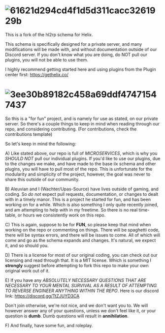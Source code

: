# ![61621d294cd4f1d5d311cacc3261929b](https://user-images.githubusercontent.com/34869193/192403189-795e75a2-616f-4738-9157-c32e2a9a99ea.png)

This is a fork of the hl2rp schema for Helix.

This schema is specifically designed for a private server, and many modifications will be made with, and without documentation outside of our Discord server.
If you don't know what you are doing, do NOT pull our plugins, you will not be able to use them.

I highly recommend getting started here and using plugins from the Plugin center first:
https://gethelix.co/
#

# ![3ee30b89182c458a69ddf47471547437](https://user-images.githubusercontent.com/34869193/192403244-825de184-f48f-4d40-9b49-31c312c9d273.png)
So this is a "for fun" project, and is namely for use as stated, on our private server. So there's a couple things to keep in mind when reading through our repo, and considering contributing. (For contributions, check the contributions template)

So let's keep in mind the following:

A) Like stated above, our repo is full of _MICROSERVICES_, which is why you _SHOULD NOT_ pull our individual plugins. If you'd like to use our plugins, due to the changes we make, and have made to the base ilx schema and other plugins, you will have to pull most of the repo. This is unfortunate for the modularity and simplicity of the project, however, the goal was never to share this outside of our community.

B) Aleuvian and I (Wachter/Upas-Source) have lives outside of gaming, and coding. So _do not_ expect pull requests, documentation, or changes to dealt with in a timely manor. This is a project he started for fun, and has been working on for a while. Which is also something I only quite recently joined, and am attempting to help with in my freetime. So there is no real time-table, or hours we consistently work on this repo. 

C) This is again, suppose to be for **FUN**, so please keep that mind when working on the repo or commenting on things. There will be spaghetti code, there will be syntax errors, and there will be issues to come. All of which will come and go as the schema expands and changes. It's natural, we expect it, and so should you.

D) There is a license for most of our original coding, you can check out our licensing and read through that. It is a MIT license. Which is something I __strongly__ suggest before attempting to fork this repo to make your own original work out of it.

E) If you have any _ABSOLUTELY NECESSARY QUESTIONS THAT ARE NECESSARY TO YOUR MENTAL SURVIVAL AS A RESULT OF ATTEMPTING TO REVERSE ENGINEER ANYTHING WITHIN THE REPO_.
Here is our discord link: https://discord.gg/TtZJUYD3CA

Don't join otherwise, we're not nice, and we don't want you to. We will however answer any of your questions, unless we don't feel like it, or your question is __dumb__. Dumb questions will result in __annihilation__.

F) And finally, have some fun, and roleplay.
